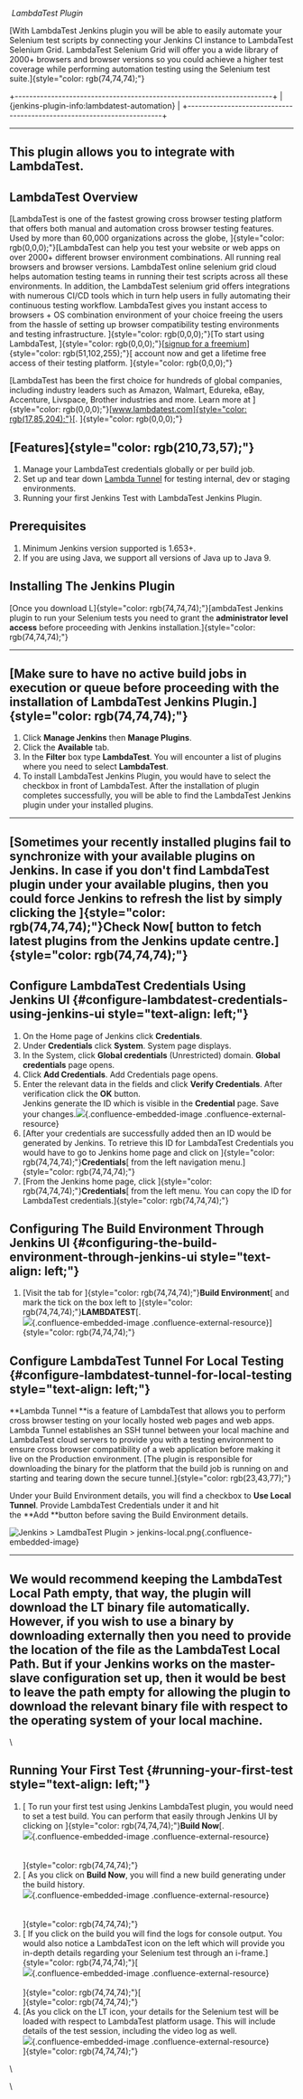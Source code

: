  *LambdaTest Plugin*

[With LambdaTest Jenkins plugin you will be able to easily automate your
Selenium test scripts by connecting your Jenkins CI instance to
LambdaTest Selenium Grid. LambdaTest Selenium Grid will offer you a wide
library of 2000+ browsers and browser versions so you could achieve a
higher test coverage while performing automation testing using the
Selenium test suite.]{style="color: rgb(74,74,74);"}

+-----------------------------------------------------------------------+
|     {jenkins-plugin-info:lambdatest-automation}                       |
+-----------------------------------------------------------------------+

  ---------------------------------------------------------------------------------------
  This plugin allows you to integrate with LambdaTest.
  ---------------------------------------------------------------------------------------

**LambdaTest Overview**
-----------------------

[LambdaTest is one of the fastest growing cross browser testing platform
that offers both manual and automation cross browser testing features.
Used by more than 60,000 organizations across the globe,
]{style="color: rgb(0,0,0);"}[LambdaTest can help you test your website
or web apps on over 2000+ different browser environment combinations.
All running real browsers and browser versions. LambdaTest online
selenium grid cloud helps automation testing teams in running their test
scripts across all these environments. In addition, the LambdaTest
selenium grid offers integrations with numerous CI/CD tools which in
turn help users in fully automating their continuous testing workflow.
LambdaTest gives you instant access to browsers + OS combination
environment of your choice freeing the users from the hassle of setting
up browser compatibility testing environments and testing
infrastructure. ]{style="color: rgb(0,0,0);"}[To start using
LambdaTest, ]{style="color: rgb(0,0,0);"}[[signup for a
freemium](https://accounts.lambdatest.com/register)]{style="color: rgb(51,102,255);"}[ account
now and get a lifetime free access of their testing
platform. ]{style="color: rgb(0,0,0);"}

[LambdaTest has been the first choice for hundreds of global companies,
including industry leaders such as Amazon, Walmart, Edureka, eBay,
Accenture, Livspace, Brother industries and more. Learn
more at ]{style="color: rgb(0,0,0);"}[[www.lambdatest.com]{style="color: rgb(17,85,204);"}](https://www.lambdatest.com/)[. ]{style="color: rgb(0,0,0);"}

**[Features]{style="color: rgb(210,73,57);"}**
----------------------------------------------

1.  Manage your LambdaTest credentials globally or per build job.
2.  Set up and tear down [Lambda
    Tunnel](https://www.lambdatest.com/support/docs/testing-locally-hosted-pages/)
    for testing internal, dev or staging environments.
3.  Running your first Jenkins Test with LambdaTest Jenkins Plugin.

**Prerequisites**
-----------------

1.  Minimum Jenkins version supported is 1.653+.
2.  If you are using Java, we support all versions of Java up to Java 9.

**Installing The Jenkins Plugin**
---------------------------------

[Once you download L]{style="color: rgb(74,74,74);"}[ambdaTest Jenkins
plugin to run your Selenium tests you need to grant the **administrator
level access** before proceeding with Jenkins
installation.]{style="color: rgb(74,74,74);"}

  ---------------------------------------------------------------------------------------------------------------------------------------------------------------------
  [Make sure to have no active build jobs in execution or queue before proceeding with the installation of LambdaTest Jenkins Plugin.]{style="color: rgb(74,74,74);"}
  ---------------------------------------------------------------------------------------------------------------------------------------------------------------------

1.  Click **Manage Jenkins** then **Manage Plugins**.
2.  Click the **Available** tab.
3.  In the **Filter** box type **LambdaTest**. You will encounter a list
    of plugins where you need to select **LambdaTest**.
4.  To install LambdaTest Jenkins Plugin, you would have to select the
    checkbox in front of LambdaTest. After the installation of plugin
    completes successfully, you will be able to find the LambdaTest
    Jenkins plugin under your installed plugins.

  --------------------------------------------------------------------------------------------------------------------------------------------------------------------------------------------------------------------------------------------------------------------------------------------------------------------------------------------------------------------------------------------------------
  [Sometimes your recently installed plugins fail to synchronize with your available plugins on Jenkins. In case if you don't find LambdaTest plugin under your available plugins, then you could force Jenkins to refresh the list by simply clicking the ]{style="color: rgb(74,74,74);"}**Check Now**[ button to fetch latest plugins from the Jenkins update centre.]{style="color: rgb(74,74,74);"}
  --------------------------------------------------------------------------------------------------------------------------------------------------------------------------------------------------------------------------------------------------------------------------------------------------------------------------------------------------------------------------------------------------------

**Configure LambdaTest Credentials Using Jenkins UI** {#configure-lambdatest-credentials-using-jenkins-ui style="text-align: left;"}
-----------------------------------------------------

1.  On the Home page of Jenkins click **Credentials**.
2.  Under **Credentials** click **System**. System page displays.
3.  In the System, click **Global credentials** (Unrestricted)
    domain. **Global credentials** page opens.
4.  Click **Add Credentials**. Add Credentials page opens.
5.  Enter the relevant data in the fields and click **Verify
    Credentials**. After verification click the **OK** button.\
    Jenkins generate the ID which is visible in the **Credential** page.
    Save your
    changes.![](docs/images/e0aeb909b741ad03b347258399c21533aea2c6e4.png){.confluence-embedded-image
    .confluence-external-resource}
6.  [After your credentials are successfully added then an ID would be
    generated by Jenkins. To retrieve this ID for LambdaTest Credentials
    you would have to go to Jenkins home page and click
    on ]{style="color: rgb(74,74,74);"}**Credentials**[ from the left
    navigation menu.]{style="color: rgb(74,74,74);"}
7.  [From the Jenkins home page,
    click ]{style="color: rgb(74,74,74);"}**Credentials**[ from the left
    menu. You can copy the ID for LambdaTest
    credentials.]{style="color: rgb(74,74,74);"}

**Configuring The Build Environment Through Jenkins UI** {#configuring-the-build-environment-through-jenkins-ui style="text-align: left;"}
--------------------------------------------------------

1.  [Visit the tab for ]{style="color: rgb(74,74,74);"}**Build
    Environment**[ and mark the tick on the box left
    to ]{style="color: rgb(74,74,74);"}**LAMBDATEST**[.\
    ![](docs/images/b50725b695e7c85860c7ae1c1394ef106b5b4330.png){.confluence-embedded-image
    .confluence-external-resource}]{style="color: rgb(74,74,74);"}

**Configure LambdaTest Tunnel For Local Testing** {#configure-lambdatest-tunnel-for-local-testing style="text-align: left;"}
-------------------------------------------------

**Lambda Tunnel **is a feature of LambdaTest that allows you to perform
cross browser testing on your locally hosted web pages and web apps.
Lambda Tunnel establishes an SSH tunnel between your local machine and
LambdaTest cloud servers to provide you with a testing environment to
ensure cross browser compatibility of a web application before making it
live on the Production environment. [The plugin is responsible for
downloading the binary for the platform that the build job is running on
and starting and tearing down the secure
tunnel.]{style="color: rgb(23,43,77);"}

Under your Build Environment details, you will find a checkbox to **Use
Local Tunnel**. Provide LambdaTest Credentials under it and hit
the **Add **button before saving the Build Environment details.

![](docs/images/d868898cc16a5c188ab4724a5b6fdb041759322c.png "Jenkins > LamdbaTest Plugin > jenkins-local.png"){.confluence-embedded-image}

  ----------------------------------------------------------------------------------------------------------------------------------------------------------------------------------------------------------------------------------------------------------------------------------------------------------------------------------------------------------------------------------------------------------------------------------------------------------------------------------------------------------------------------
  We would recommend keeping the LambdaTest Local Path empty, that way, the plugin will download the LT binary file automatically. However, if you wish to use a binary by downloading externally then you need to provide the location of the file as the LambdaTest Local Path. But if your Jenkins works on the master-slave configuration set up, then it would be best to leave the path empty for allowing the plugin to download the relevant binary file with respect to the operating system of your local machine.
  ----------------------------------------------------------------------------------------------------------------------------------------------------------------------------------------------------------------------------------------------------------------------------------------------------------------------------------------------------------------------------------------------------------------------------------------------------------------------------------------------------------------------------

\

**Running Your First Test** {#running-your-first-test style="text-align: left;"}
---------------------------

1.  [ To run your first test using Jenkins LambdaTest plugin, you would
    need to set a test build. You can perform that easily through
    Jenkins UI by clicking on ]{style="color: rgb(74,74,74);"}**Build
    Now**[.\
    ![](docs/images/655de535f8d999a034b626da533cde4397b56d6a.png){.confluence-embedded-image
    .confluence-external-resource}\
    \
    \
    ]{style="color: rgb(74,74,74);"}
2.  [ As you click on **Build Now**, you will find a new build
    generating under the build history.\
    ![](docs/images/d108431750f10e6a9e799cced088b1e3516b5634.png){.confluence-embedded-image
    .confluence-external-resource}\
    \
    \
    ]{style="color: rgb(74,74,74);"}
3.  [ If you click on the build you will find the logs for console
    output. You would also notice a LambdaTest icon on the left which
    will provide you in-depth details regarding your Selenium test
    through an i-frame.]{style="color: rgb(74,74,74);"}[\
    ![](docs/images/df559e9e2588bcbf61696058627e7a863b4fcdb4.png){.confluence-embedded-image
    .confluence-external-resource}\
    \
    ]{style="color: rgb(74,74,74);"}[\
    ]{style="color: rgb(74,74,74);"}
4.  [As you click on the LT icon, your details for the Selenium test
    will be loaded with respect to LambdaTest platform usage. This will
    include details of the test session, including the video log as
    well.\
    ![](docs/images/348764a2df3cb53d9a1c353145a4051fc7af983a.png){.confluence-embedded-image
    .confluence-external-resource}\
    ]{style="color: rgb(74,74,74);"}

\

\

 
